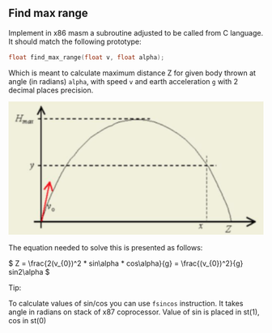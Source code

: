 ## Find max range

Implement in x86 masm a subroutine adjusted to be called from C language. It should match the following prototype:

```c
float find_max_range(float v, float alpha);
```

Which is meant to calculate maximum distance Z for given body thrown at angle (in radians) `alpha`, with speed `v` and earth acceleration `g` with 2 decimal places precision. 

![](img.png)

The equation needed to solve this is presented as follows:

$
Z = \frac{2(v_{0})^2 * sin\alpha * cos\alpha}{g} = \frac{(v_{0})^2}{g} sin2\alpha
$

Tip:

To calculate values of sin/cos you can use `fsincos` instruction. It takes angle in radians on stack of x87 coprocessor. Value of sin is placed in st(1), cos in st(0)